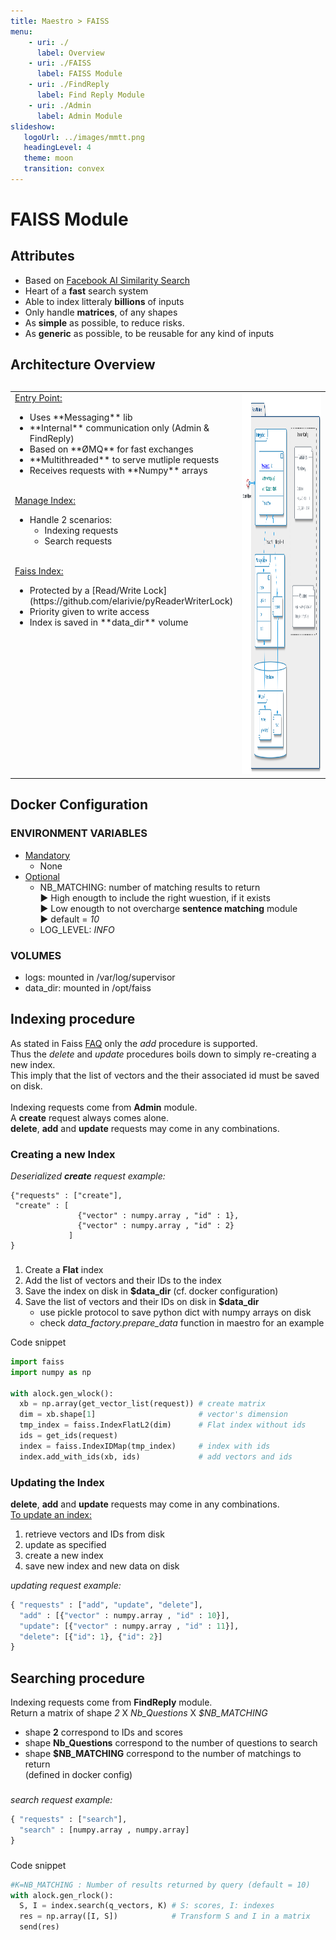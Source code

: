 ```yaml
---
title: Maestro > FAISS
menu:
    - uri: ./
      label: Overview
    - uri: ./FAISS
      label: FAISS Module
    - uri: ./FindReply
      label: Find Reply Module
    - uri: ./Admin
      label: Admin Module
slideshow:
   logoUrl: ../images/mmtt.png
   headingLevel: 4
   theme: moon
   transition: convex
---
```

# FAISS Module

## Attributes
* Based on [Facebook AI Similarity Search](https://ai.facebook.com/tools/faiss/)
* Heart of a **fast** search system</li>
* Able to index litteraly **billions** of inputs</li>
* Only handle **matrices**, of any shapes</li>
* As **simple** as possible, to reduce risks.</li>
* As **generic** as possible, to be reusable for any kind of inputs</li>



## Architecture Overview
##  
<TABLE>
  <TR>
    <TD style="vertical-align: top">
      <u>Entry Point:</u>  
      <ul>
        <li>Uses **Messaging** lib</li>
        <li>**Internal** communication only (Admin & FindReply)</li>
        <li>Based on **ØMQ** for fast exchanges</li>
        <li>**Multithreaded** to serve mutliple requests</li>
        <li>Receives requests with **Numpy** arrays</li>
      </ul>
      </br>
      <u>Manage Index:</u>  
      <ul>
        <li>Handle 2 scenarios:
          <ul>
            <li>Indexing requests</li>
            <li>Search requests</li>
          </ul>
        </li>
      </ul>
      </br>
      <u>Faiss Index:</u>  
      <ul>
        <li>Protected by a [Read/Write Lock](https://github.com/elarivie/pyReaderWriterLock)</li>
        <li>Priority given to write access</li>
        <li>Index is saved in **data_dir** volume</li>
      </ul>
    </TD>
    <TD style="width:55%"><img src="../images/plantuml/FAISS/faiss/FAISS_Full.svg" width="100%" height="610"></TD>
  </TR>
</TABLE>

## Docker Configuration
  
### ENVIRONMENT VARIABLES
* <u>Mandatory</u>
  * None
* <u>Optional</u>
  * NB_MATCHING: number of matching results to return  
      ► High enougth to include the right wuestion, if it exists  
      ► Low enougth to not overcharge **sentence matching** module  
      ► default = _10_  
  * LOG_LEVEL: _INFO_  

### VOLUMES
* logs: mounted in /var/log/supervisor
* data_dir: mounted in /opt/faiss


## Indexing procedure
As stated in Faiss [FAQ](https://github.com/facebookresearch/faiss/wiki/FAQ) only the *add* procedure is supported.  
Thus the *delete* and *update* procedures boils down to simply re-creating a new index.  
This imply that the list of vectors and the their associated id must be saved on disk.  
</br>
Indexing requests come from **Admin** module.  
A **create** request always comes alone.  
**delete**, **add** and **update** requests may come in any combinations.  

### Creating a new Index

_Deserialized **create** request example:_  
```
{"requests" : ["create"],
 "create" : [
               {"vector" : numpy.array , "id" : 1},
		       {"vector" : numpy.array , "id" : 2}
             ]
} 
```

###  

1. Create a **Flat** index
2. Add the list of vectors and their IDs to the index
3. Save the index on disk in **$data_dir** (cf. docker configuration)
4. Save the list of vectors and their IDs on disk in **$data_dir**
   - use pickle protocol to save python dict with numpy arrays on disk
   - check *data_factory.prepare_data* function in maestro for an example  

Code snippet
```python
import faiss
import numpy as np

with alock.gen_wlock():
  xb = np.array(get_vector_list(request)) # create matrix
  dim = xb.shape[1]                       # vector's dimension
  tmp_index = faiss.IndexFlatL2(dim)      # Flat index without ids
  ids = get_ids(request)
  index = faiss.IndexIDMap(tmp_index)     # index with ids
  index.add_with_ids(xb, ids)             # add vectors and ids
```

### Updating the Index
**delete**, **add** and **update** requests may come in any combinations.  
<u>To update an index:</u>

1. retrieve vectors and IDs from disk
2. update as specified
3. create a new index
4. save new index and new data on disk


_updating request example:_  
```python
{ "requests" : ["add", "update", "delete"],
  "add" : [{"vector" : numpy.array , "id" : 10}],
  "update": [{"vector" : numpy.array , "id" : 11}],
  "delete": [{"id": 1}, {"id": 2}]
} 
```

## Searching procedure

Indexing requests come from **FindReply** module.  
Return a matrix of shape *2* X *Nb_Questions* X *$NB_MATCHING*   
* shape **2** correspond to IDs and scores
* shape **Nb_Questions**  correspond to the number of questions to search
* shape **$NB_MATCHING** correspond to the number of matchings to return  
  (defined in docker config)

###  

_search request example:_  

```python
{ "requests" : ["search"],
  "search" : [numpy.array , numpy.array]
} 
```

###  
Code snippet
```python
#K=NB_MATCHING : Number of results returned by query (default = 10)
with alock.gen_rlock():
  S, I = index.search(q_vectors, K) # S: scores, I: indexes
  res = np.array([I, S])            # Transform S and I in a matrix
  send(res)
```